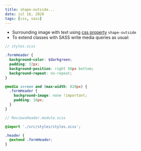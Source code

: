 ```yaml
---
title: shape-outside...
date: jul 16, 2020
tags: [css, sass]
---
```


- Surrounding image with text using [css property](https://developer.mozilla.org/en-US/docs/Web/CSS/shape-outside#:~:text=The) `shape-outside`
- To extend classes with SASS write media queries as usual:

```scss
// styles.scss

.formHeader {
  background-color: $darkgreen;
  padding: 32px;
  background-position: right 50px bottom;
  background-repeat: no-repeat;
}

@media screen and (max-width: 820px) {
  .formHeader {
    background-image: none !important;
    padding: 16px;
  }
}

// ReviewsHeader.module.scss

@import './src/styles/styles.scss';

.header {
  @extend .formHeader;
}
```
